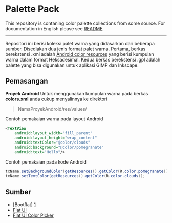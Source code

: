 Palette Pack
===
This repository is contaning color palette collections from some source. For documentation in English please see [README][0]

---

Repositori ini berisi koleksi palet warna yang didasarkan dari beberapa sumber. Disediakan dua jenis format palet warna. Pertama, berkas berekstensi .xml adalah [Android color resources][4] yang berisi kumpulan warna dalam format Heksadesimal. Kedua berkas berekstensi .gpl adalah palette yang bisa digunakan untuk aplikasi GIMP dan Inkscape.

Pemasangan
---
**Proyek Android**
Untuk menggunakan kumpulan warna pada berkas **colors.xml** anda cukup menyalinnya ke direktori
>NamaProyekAndroid/res/values/

Contoh pemakaian warna pada layout Android
```xml
<TextView
    android:layout_width="fill_parent"
    android:layout_height="wrap_content"
    android:textColor="@color/clouds"
    android:background="@color/pomegranate"
    android:text="Hello"/>
```
Contoh pemakaian pada kode Android
```java
txName.setBackgroundColor(getResources().getColor(R.color.pomegranate));
txName.setTextColor(getResources().getColor(R.color.clouds));
```

Sumber
---
* [Bootflat] [1]
* [Flat UI][2]
*  [Flat UI Color Picker][3]

[0]:https://github.com/asrarlabs/palette-pack/blob/master/README.en.md
[1]:http://bootflat.github.io/documentation.html
[2]:http://designmodo.github.io/Flat-UI/
[3]:http://www.flatuicolorpicker.com/
[4]:http://developer.android.com/guide/topics/resources/more-resources.html#Color